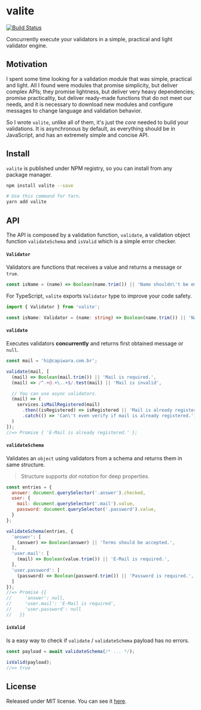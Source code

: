# valite

[![Build Status][ci-badge]][ci]

Concurrently execute your validators in a simple, practical and light validator engine.

## Motivation

I spent some time looking for a validation module that was simple, practical and light. All I found were modules that promise simplicity, but deliver complex APIs; they promise lightness, but deliver very heavy dependencies; promise practicality, but deliver ready-made functions that do not meet our needs, and it is necessary to download new modules and configure messages to change language and validation behavior.

So I wrote `valite`, unlike all of them, it's just the _core_ needed to build your validations. It is asynchronous by default, as everything should be in JavaScript, and has an extremely simple and concise API.

## Install

`valite` is published under NPM registry, so you can install from any package manager.

```sh
npm install valite --save

# Use this command for Yarn.
yarn add valite
```

## API

The API is composed by a validation function, `validate`, a validation object function `validateSchema` and `isValid` which is a simple error checker.

#### `Validator`

Validators are functions that receives a value and returns a message or `true`.

```js
const isName = (name) => Boolean(name.trim()) || 'Name shouldn\'t be empty.';
```

For TypeScript, `valite` exports `Validator` type to improve your code safety.

```ts
import { Validator } from 'valite';

const isName: Validator = (name: string) => Boolean(name.trim()) || 'Name shouldn\'t be empty.';
```

#### `validate`

Executes validators **concurrently** and returns first obtained message or `null`.

```js
const mail = 'hi@capiwara.com.br';

validate(mail, [
  (mail) => Boolean(mail.trim()) || 'Mail is required.',
  (mail) => /^.+@.+\..+$/.test(mail) || 'Mail is invalid',

  // You can use async validators.
  (mail) => (
    services.isMailRegistered(mail)
      .then((isRegistered) => isRegistered || 'Mail is already registered.')
      .catch(() => 'Can\'t even verify if mail is already registered.')
  )
]);
//=> Promise { 'E-Mail is already registered.' };
```

#### `validateSchema`

Validates an `object` using validators from a schema and returns them in same structure.

> Structure supports _dot notation_ for deep properties.

```js
const entries = {
  answer: document.querySelector('.answer').checked,
  user: {
    mail: document.querySelector('.mail').value,
    password: document.querySelector('.password').value,
  }
};

validateSchema(entries, {
  'answer': [
    (answer) => Boolean(answer) || 'Terms should be accepted.',
  ],
  'user.mail': [
    (mail) => Boolean(value.trim()) || 'E-Mail is required.',
  ],
  'user.password': [
    (password) => Boolean(password.trim()) || 'Password is required.',
  ]
});
//=> Promise {{
//     'answer': null,
//     'user.mail': 'E-Mail is required',
//     'user.password': null
//   }}
```

#### `isValid`

Is a easy way to check if `validate` / `validateSchema` payload has no errors.

```js
const payload = await validateSchema(/* ... */);

isValid(payload);
//=> true
```

## License

Released under MIT license. You can see it [here][license].

<!-- Links -->

[license]: ./LICENSE.md
[ci]: https://travis-ci.org/VitorLuizC/valite
[ci-badge]: https://travis-ci.org/VitorLuizC/valite.svg?branch=master
